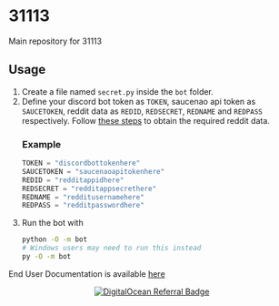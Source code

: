 # 31113
Main repository for 31113

## Usage
1. Create a file named `secret.py` inside the `bot` folder.
1. Define your discord bot token as `TOKEN`, saucenao api token as `SAUCETOKEN`, reddit data as `REDID`, `REDSECRET`, `REDNAME` and `REDPASS` respectively. Follow [these steps](https://github.com/reddit-archive/reddit/wiki/OAuth2-Quick-Start-Example#first-steps) to obtain the required reddit data.
    ### Example
    ```py
    TOKEN = "discordbottokenhere"
    SAUCETOKEN = "saucenaoapitokenhere"
    REDID = "redditappidhere"
    REDSECRET = "redditappsecrethere"
    REDNAME = "redditusernamehere"
    REDPASS = "redditpasswordhere"
    ```
1. Run the bot with
    ```bash
    python -O -m bot
    # Windows users may need to run this instead
    py -O -m bot
    ```

End User Documentation is available [here](https://femboy.my/31113)

<a href="https://www.digitalocean.com/?refcode=0f3434ca0483&utm_campaign=Referral_Invite&utm_medium=Referral_Program&utm_source=badge"><p align="center"><img src="https://web-platforms.sfo2.cdn.digitaloceanspaces.com/WWW/Badge%201.svg" alt="DigitalOcean Referral Badge" /></p></a>